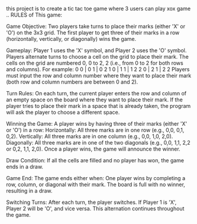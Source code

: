 this project is to create a tic tac toe game where 3 users can play xox game .. 
RULES of This game:
    
  Game Objective:
Two players take turns to place their marks (either 'X' or 'O') on the 3x3 grid.
The first player to get three of their marks in a row (horizontally, vertically, or diagonally) wins the game.

  Gameplay:
Player 1 uses the 'X' symbol, and Player 2 uses the 'O' symbol.
Players alternate turns to choose a cell on the grid to place their mark.
The cells on the grid are numbered 0, 0 to 2, 2 (i.e., from 0 to 2 for both rows and columns). For example:
0 0 | 0 1 | 0 2
1 0 | 1 1 | 1 2
2 0 | 2 1 | 2 2
Players must input the row and column number where they want to place their mark (both row and column numbers are between 0 and 2).
               
  Turn Rules:
On each turn, the current player enters the row and column of an empty space on the board where they want to place their mark.
If the player tries to place their mark in a space that is already taken, the program will ask the player to choose a different space.

  Winning the Game:
A player wins by having three of their marks (either 'X' or 'O') in a row:
    Horizontally: All three marks are in one row (e.g., 0,0, 0,1, 0,2).
    Vertically: All three marks are in one column (e.g., 0,0, 1,0, 2,0).
    Diagonally: All three marks are in one of the two diagonals (e.g., 0,0, 1,1, 2,2 or 0,2, 1,1, 2,0).
Once a player wins, the game will announce the winner.

  Draw Condition:
If all the cells are filled and no player has won, the game ends in a draw.

   Game End:
The game ends either when:
One player wins by completing a row, column, or diagonal with their mark.
The board is full with no winner, resulting in a draw.

   Switching Turns:
After each turn, the player switches. If Player 1 is 'X', Player 2 will be 'O', and vice versa. This alternation continues throughout the game.
